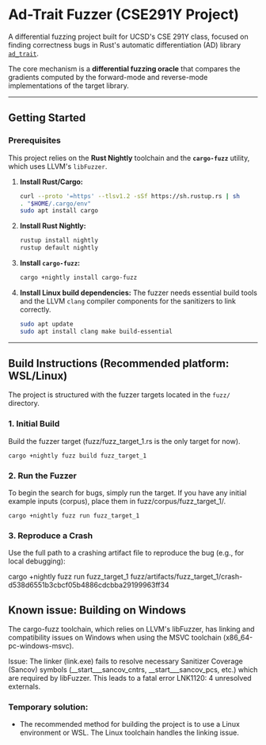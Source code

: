# Ad-Trait Fuzzer (CSE291Y Project)

A differential fuzzing project built for UCSD's CSE 291Y class, focused on finding correctness bugs in Rust's automatic differentiation (AD) library [`ad_trait`](https://docs.rs/ad_trait/latest/ad_trait/).

The core mechanism is a **differential fuzzing oracle** that compares the gradients computed by the forward-mode and reverse-mode implementations of the target library.

---

## Getting Started

### Prerequisites

This project relies on the **Rust Nightly** toolchain and the **`cargo-fuzz`** utility, which uses LLVM's `libFuzzer`.

1.  **Install Rust/Cargo:**
    ```bash
    curl --proto '=https' --tlsv1.2 -sSf https://sh.rustup.rs | sh
    . "$HOME/.cargo/env"
    sudo apt install cargo
    ```

2.  **Install Rust Nightly:**
    ```bash
    rustup install nightly
    rustup default nightly
    ```

3.  **Install `cargo-fuzz`:**
    ```bash
    cargo +nightly install cargo-fuzz
    ```

4.  **Install Linux build dependencies:**
    The fuzzer needs essential build tools and the LLVM `clang` compiler components for the sanitizers to link correctly.
    ```bash
    sudo apt update
    sudo apt install clang make build-essential
    ```

---

## Build Instructions (Recommended platform: WSL/Linux)

The project is structured with the fuzzer targets located in the `fuzz/` directory.

### 1. Initial Build

Build the fuzzer target (fuzz/fuzz_target_1.rs is the only target for now).

```cargo +nightly fuzz build fuzz_target_1```

### 2. Run the Fuzzer

To begin the search for bugs, simply run the target. If you have any initial example inputs (corpus), place them in fuzz/corpus/fuzz_target_1/.

```cargo +nightly fuzz run fuzz_target_1```

### 3. Reproduce a Crash
Use the full path to a crashing artifact file to reproduce the bug (e.g., for local debugging):

cargo +nightly fuzz run fuzz_target_1 fuzz/artifacts/fuzz_target_1/crash-d538d6551b3cbcf05b4886cdcbba29199963ff34

## Known issue: Building on Windows

The cargo-fuzz toolchain, which relies on LLVM's libFuzzer, has linking and compatibility issues on Windows when using the MSVC toolchain (x86_64-pc-windows-msvc).

Issue: The linker (link.exe) fails to resolve necessary Sanitizer Coverage (Sancov) symbols (__start___sancov_cntrs, __start___sancov_pcs, etc.) which are required by libFuzzer. This leads to a fatal error LNK1120: 4 unresolved externals.

### Temporary solution:

* The recommended method for building the project is to use a Linux environment or WSL. The Linux toolchain handles the linking issue.